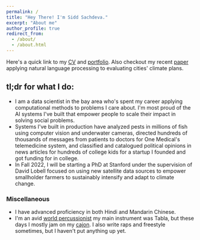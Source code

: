 ```yaml
---
permalink: /
title: "Hey There! I'm Sidd Sachdeva."
excerpt: "About me"
author_profile: true
redirect_from: 
  - /about/
  - /about.html
---
```


Here's a quick link to my [CV](https://siddsach.github.io/files/cv.pdf) and [portfolio](https://siddsach.github.io/files/portfolio.pdf). Also checkout my recent [paper](https://arxiv.org/abs/2112.11207) applying natural language processing to evaluating cities' climate plans. 

## tl;dr for what I do:

* I am a data scientist in the bay area who's spent my career applying computational methods to problems I care about. I'm most proud of the AI systems I've built that empower people to scale their impact in solving social problems. 
* Systems I've built in production have analyzed pests in millions of fish using computer vision and underwater cameras, directed hundreds of thousands of messages from patients to doctors for One Medical's telemedicine system, and classified and catalogued political opinions in news articles for hundreds of college kids for a startup I founded and got funding for in college. 
* In Fall 2022, I will be starting a PhD at Stanford under the supervision of David Lobell focused on using new satellite data sources to empower smallholder farmers to sustainably intensify and adapt to climate change.  


### Miscellaneous
* I have advanced proficiency in both Hindi and Mandarin Chinese. 
* I'm an avid [world percussionist](https://youtu.be/qy-hhns3zlY?t=2919) my main instrument was Tabla, but these days I mostly jam on my [cajon](https://www.instagram.com/p/BKGypxdB_be/?taken-by=sid2968). I also write raps and freestyle sometimes, but I haven't put anything up yet.
